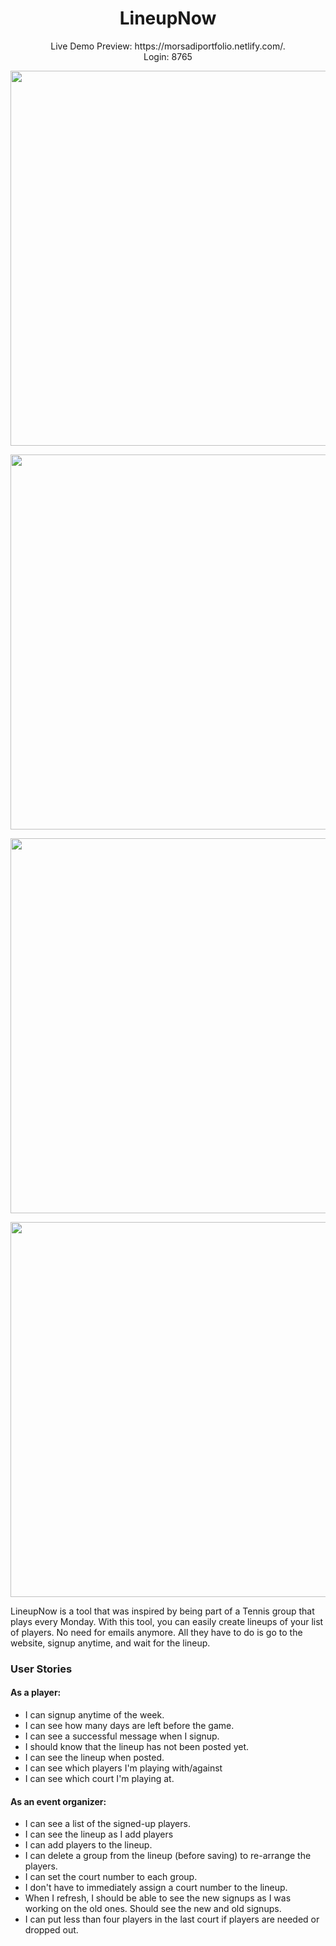 <h1 align="center">
LineupNow
</h1>

<p align="center">
Live Demo Preview: https://morsadiportfolio.netlify.com/.</br>
  Login: 8765
</p>

<p align="center">
  <img width="600" src="https://i.ibb.co/rvdVLjY/About.jpg">
</p>
<p align="center">
  <img width="600" src="https://i.ibb.co/CHXnzgr/Signup.jpg">
</p>
<p align="center">
  <img width="600" src="https://i.ibb.co/nnzbwCK/Lineup.jpg">
</p>
<p align="center">
  <img width="600" src="https://i.ibb.co/c8B08Gr/Setup.jpg">
</p>

LineupNow is a tool that was inspired by being part of a Tennis group that plays every Monday. With this tool, you can easily create lineups of your list of players. No need for emails anymore. All they have to do is go to the website, signup anytime, and wait for the lineup.


### User Stories
#### As a player:
- I can signup anytime of the week.
- I can see how many days are left before the game.
- I can see a successful message when I signup.
- I should know that the lineup has not been posted yet.
- I can see the lineup when posted.
- I can see which players I'm playing with/against
- I can see which court I'm playing at.
#### As an event organizer:
- I can see a list of the signed-up players.
- I can see the lineup as I add players
- I can add players to the lineup.
- I can delete a group from the lineup (before saving) to re-arrange the players.
- I can set the court number to each group.
- I don't have to immediately assign a court number to the lineup.
- When I refresh, I should be able to see the new signups as I was working on the old ones. Should see the new and old signups. 
- I can put less than four players in the last court if players are needed or dropped out.

